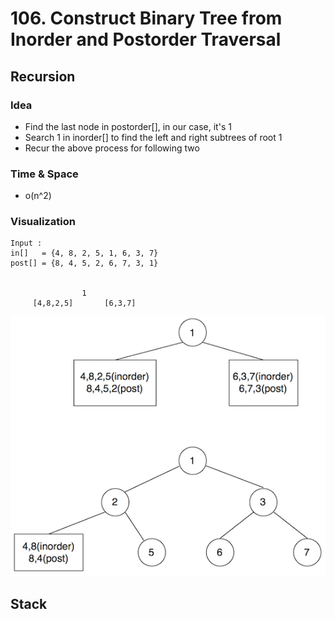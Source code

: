 # 106. Construct Binary Tree from Inorder and Postorder Traversal
## Recursion
### Idea
* Find the last node in postorder[], in our case, it's 1
* Search 1 in inorder[] to find the left and right subtrees of root 1
* Recur the above process for following two

### Time & Space
* o(n^2)

### Visualization

```
Input : 
in[]   = {4, 8, 2, 5, 1, 6, 3, 7}
post[] = {8, 4, 5, 2, 6, 7, 3, 1} 


                1
     [4,8,2,5]       [6,3,7]  

```
![](https://github.com/RagingPsyduck/Data-Structures-and-Algorithms-in-Java/blob/master/Binary%20Tree/Binary%20Tree%20Construcion/106.%20Construct%20Binary%20Tree%20from%20Inorder%20and%20Postorder%20Traversal/Picture/demo.png)


## Stack